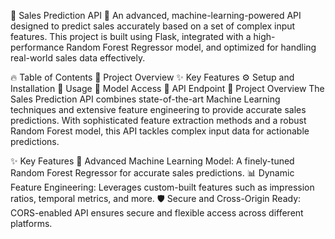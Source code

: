 🚀 Sales Prediction API 🚀
An advanced, machine-learning-powered API designed to predict sales accurately based on a set of complex input features. This project is built using Flask, integrated with a high-performance Random Forest Regressor model, and optimized for handling real-world sales data effectively.

🔥 Table of Contents
🌟 Project Overview
✨ Key Features
⚙️ Setup and Installation
🚀 Usage
📂 Model Access
🔗 API Endpoint
🌟 Project Overview
The Sales Prediction API combines state-of-the-art Machine Learning techniques and extensive feature engineering to provide accurate sales predictions. With sophisticated feature extraction methods and a robust Random Forest model, this API tackles complex input data for actionable predictions.

✨ Key Features
🚀 Advanced Machine Learning Model: A finely-tuned Random Forest Regressor for accurate sales predictions.
📊 Dynamic Feature Engineering: Leverages custom-built features such as impression ratios, temporal metrics, and more.
🛡️ Secure and Cross-Origin Ready: CORS-enabled API ensures secure and flexible access across different platforms.
